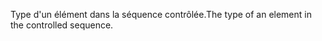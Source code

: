 <span data-ttu-id="843f5-101">Type d'un élément dans la séquence contrôlée.</span><span class="sxs-lookup"><span data-stu-id="843f5-101">The type of an element in the controlled sequence.</span></span>